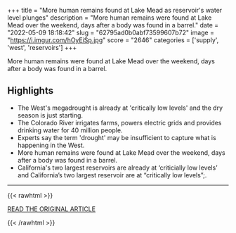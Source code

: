 +++
title = "More human remains found at Lake Mead as reservoir's water level plunges"
description = "More human remains were found at Lake Mead over the weekend, days after a body was found in a barrel."
date = "2022-05-09 18:18:42"
slug = "62795ad0b0abf73599607b72"
image = "https://i.imgur.com/hOyEiSp.jpg"
score = "2646"
categories = ['supply', 'west', 'reservoirs']
+++

More human remains were found at Lake Mead over the weekend, days after a body was found in a barrel.

## Highlights

- The West's megadrought is already at 'critically low levels' and the dry season is just starting.
- The Colorado River irrigates farms, powers electric grids and provides drinking water for 40 million people.
- Experts say the term 'drought' may be insufficient to capture what is happening in the West.
- More human remains were found at Lake Mead over the weekend, days after a body was found in a barrel.
- California's two largest reservoirs are already at ‘criticially low levels’ and California’s two largest reservoir are at “critically low levels”;.

---

{{< rawhtml >}}
  <p class="article-category">
    <a target="_blank" href="https://us.cnn.com/2022/05/09/us/lake-mead-human-remains-drought-climate/index.html">READ THE ORIGINAL ARTICLE</a>
  </p>
{{< /rawhtml >}}
